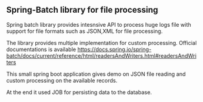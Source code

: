 ## Spring-Batch library for file processing

Spring batch library provides intesnsive API to process huge logs file with support for file formats such as JSON,XML for file processing.

The library provides multiple implementation for custom processing. Official documentations is available https://docs.spring.io/spring-batch/docs/current/reference/html/readersAndWriters.html#readersAndWriters

This small spring boot application gives demo on JSON file reading and custom processing on the available records.

At the end it used JOB for persisting data to the database.



